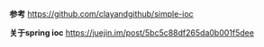 **参考** https://github.com/clayandgithub/simple-ioc

**关于spring ioc** https://juejin.im/post/5bc5c88df265da0b001f5dee